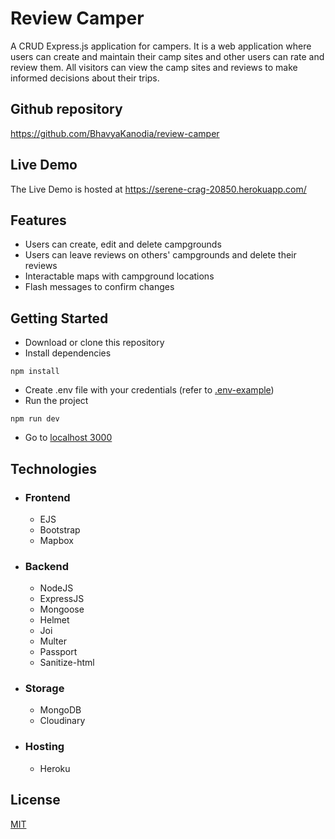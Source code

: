 # Review Camper

A CRUD Express.js application for campers. It is a web application where users can create and maintain their camp sites and other users can rate and review them. All visitors can view the camp sites and reviews to make informed decisions about their trips.

## Github repository

https://github.com/BhavyaKanodia/review-camper

## Live Demo

The Live Demo is hosted at https://serene-crag-20850.herokuapp.com/

## Features

- Users can create, edit and delete campgrounds
- Users can leave reviews on others' campgrounds and delete their reviews
- Interactable maps with campground locations
- Flash messages to confirm changes

## Getting Started

- Download or clone this repository
- Install dependencies

```
npm install
```

- Create .env file with your credentials (refer to [.env-example](.env-example))
- Run the project

```
npm run dev
```

- Go to [localhost 3000](http://localhost:3000/)

## Technologies

- ### Frontend
  - EJS
  - Bootstrap
  - Mapbox
- ### Backend
  - NodeJS
  - ExpressJS
  - Mongoose
  - Helmet
  - Joi
  - Multer
  - Passport
  - Sanitize-html
- ### Storage
  - MongoDB
  - Cloudinary
- ### Hosting
  - Heroku

## License

[MIT](LICENSE)
